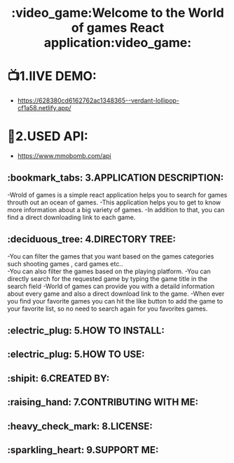 <h1 align="center">
  :video_game:Welcome to the World of games React application:video_game:
</h1>


# :tv:1.lIVE DEMO:
* https://628380cd6162762ac1348365--verdant-lollipop-cf1a58.netlify.app/
 
# :link:2.USED API:
* https://www.mmobomb.com/api
 
<h2>:bookmark_tabs:  3.APPLICATION DESCRIPTION:</h2>

 -Wrold of games is a simple react application helps you to search for games throuth out an ocean of games.
 -This application helps you to get to know more information about a big variety of games.
 -In addition to that, you can find a direct downloading link to each game.
 

<h2>:deciduous_tree:  4.DIRECTORY TREE:</h2>

 -You can filter the games that you want based on the games categories such shooting games , card games etc..  
 -You can also filter the games based on the playing platform.
 -You can directly search for the requested game by typing the game title in the search field
 -World of games can provide you with a detaild information about every game and also a  direct download link to the game.
 -When ever you find your favorite games you can hit the like button to add the game to your favorite list, so no need to search again for you favorites games.

<h2>:electric_plug:  5.HOW TO INSTALL:</h2>

<h2>:electric_plug:  5.HOW TO USE:</h2>

<h2>:shipit:  6.CREATED BY:</h2>

<h2>:raising_hand:  7.CONTRIBUTING WITH ME:</h2>

<h2>:heavy_check_mark:  8.LICENSE:</h2>

<h2>:sparkling_heart:  9.SUPPORT ME:</h2>


